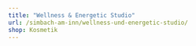 ```yaml
---
title: "Wellness & Energetic Studio"
url: /simbach-am-inn/wellness-und-energetic-studio/
shop: Kosmetik
---
```

